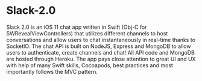 # Slack-2.0
Slack 2.0 is an iOS 11 chat app written in Swift (Obj-C for SWRevealViewControllers) that utilizes different channels to host conversations and allow users to chat instantaneously in real-time thanks to SocketIO. The chat API is built on NodeJS, Express and MongoDB to allow users to authenticate, create channels and chat! All API code and MongoDB are hosted through Heroku. The app pays close attention to great UI and UX with help of many Swift skills, Cocoapods, best practices and most importantly follows the MVC pattern.
